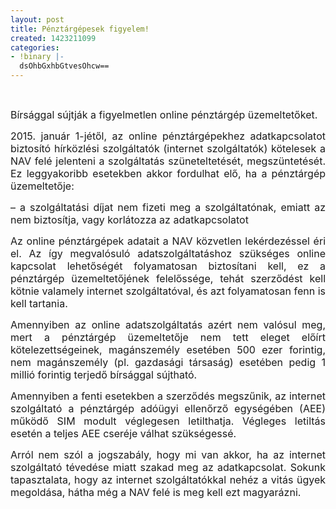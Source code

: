 ```yaml
---
layout: post
title: Pénztárgépesek figyelem!
created: 1423211099
categories:
- !binary |-
  dsOhbGxhbGtvesOhcw==
---
```

<p style="text-align: justify;">&nbsp;</p><p class="Default" style="text-align: justify;"><span style="font-size: medium;">Bírsággal sújtják a figyelmetlen online pénztárgép üzemeltetőket.</span></p><p style="text-align: justify;"><span style="font-size: medium;">2015. január 1-jétől, az online pénztárgépekhez adatkapcsolatot biztosító hírközlési szolgáltatók (internet szolgáltatók) kötelesek a NAV felé jelenteni a szolgáltatás szüneteltetését, megszüntetését. Ez leggyakoribb esetekben akkor fordulhat elő, ha a pénztárgép üzemeltetője:<!--break--></span></p><p style="text-align: justify;"><span style="font-size: medium;">– a szolgáltatási díjat nem fizeti meg a szolgáltatónak, emiatt az nem biztosítja, vagy korlátozza az adatkapcsolatot</span></p><p style="text-align: justify;"><span style="font-size: medium;">Az online pénztárgépek adatait a NAV közvetlen lekérdezéssel éri el. Az így megvalósuló adatszolgáltatáshoz szükséges online kapcsolat lehetőségét folyamatosan biztosítani kell, ez a pénztárgép üzemeltetőjének felelőssége, tehát szerződést kell kötnie valamely internet szolgáltatóval, és azt folyamatosan fenn is kell tartania.</span></p><p style="text-align: justify;"><span style="font-size: medium;">Amennyiben az online adatszolgáltatás azért nem valósul meg, mert a pénztárgép üzemeltetője nem tett eleget előírt kötelezettségeinek, magánszemély esetében 500 ezer forintig, nem magánszemély (pl. gazdasági társaság) esetében pedig 1 millió forintig terjedő bírsággal sújtható. </span></p><p style="text-align: justify;"><span style="font-size: medium;">Amennyiben a fenti esetekben a szerződés megszűnik, az internet szolgáltató a pénztárgép adóügyi ellenőrző egységében (AEE) működő SIM modult véglegesen letilthatja. Végleges letiltás esetén a teljes AEE cseréje válhat szükségessé. </span></p><p class="Default" style="text-align: justify;"><span style="font-size: medium;">Arról nem szól a jogszabály, hogy mi van akkor, ha az internet szolgáltató tévedése miatt szakad meg az adatkapcsolat. Sokunk tapasztalata, hogy az internet szolgáltatókkal nehéz a vitás ügyek megoldása, hátha még a NAV felé is meg kell ezt magyarázni.</span></p>
